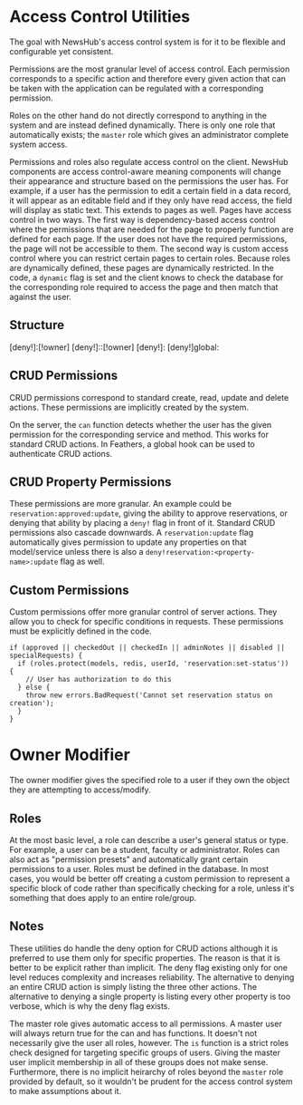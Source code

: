 # Access Control Utilities

The goal with NewsHub's access control system is for it to be flexible and configurable yet consistent.

Permissions are the most granular level of access control. Each permission corresponds to a specific action and therefore every given action that can be taken with the application can be regulated with a corresponding permission.

Roles on the other hand do not directly correspond to anything in the system and are instead defined dynamically. There is only one role that automatically exists; the `master` role which gives an administrator complete system access. 

Permissions and roles also regulate access control on the client. NewsHub components are access control-aware meaning components will change their appearance and structure based on the permissions the user has. For example, if a user has the permission to edit a certain field in a data record, it will appear as an editable field and if they only have read access, the field will display as static text. This extends to pages as well. Pages have access control in two ways. The first way is dependency-based access control where the permissions that are needed for the page to properly function are defined for each page. If the user does not have the required permissions, the page will not be accessible to them. The second way is custom access control where you can restrict certain pages to certain roles. Because roles are dynamically defined, these pages are dynamically restricted. In the code, a `dynamic` flag is set and the client knows to check the database for the corresponding role required to access the page and then match that against the user.

## Structure

[deny!]<model>:<action>[!owner]
[deny!]<model>:<property>:<action>[!owner]
[deny!]<model>:<custom>
[deny!]global:<custom>
<role>

## CRUD Permissions

CRUD permissions correspond to standard create, read, update and delete actions. These permissions are implicitly created by the system.

On the server, the `can` function detects whether the user has the given permission for the corresponding service and method. This works for standard CRUD actions. In Feathers, a global hook can be used to authenticate CRUD actions.

## CRUD Property Permissions

These permissions are more granular. An example could be `reservation:approved:update`, giving the ability to approve reservations, or denying that ability by placing a `deny!` flag in front of it. Standard CRUD permissions also cascade downwards. A `reservation:update` flag automatically gives permission to update any properties on that model/service unless there is also a `deny!reservation:<property-name>:update` flag as well.

## Custom Permissions

Custom permissions offer more granular control of server actions. They allow you to check for specific conditions in requests. These permissions must be explicitly defined in the code.

```
if (approved || checkedOut || checkedIn || adminNotes || disabled || specialRequests) {
  if (roles.protect(models, redis, userId, 'reservation:set-status')) {
    // User has authorization to do this
  } else {
    throw new errors.BadRequest('Cannot set reservation status on creation');
  }
}
```

# Owner Modifier

The owner modifier gives the specified role to a user if they own the object they are attempting to access/modify.

## Roles

At the most basic level, a role can describe a user's general status or type. For example, a user can be a student, faculty or administrator. Roles can also act as "permission presets" and automatically grant certain permissions to a user. Roles must be defined in the database. In most cases, you would be better off creating a custom permission to represent a specific block of code rather than specifically checking for a role, unless it's something that does apply to an entire role/group.

## Notes

These utilities do handle the deny option for CRUD actions although it is preferred to use them only for specific properties. The reason is that it is better to be explicit rather than implicit. The deny flag existing only for one level reduces complexity and increases reliability. The alternative to denying an entire CRUD action is simply listing the three other actions. The alternative to denying a single property is listing every other property is too verbose, which is why the deny flag exists.

The master role gives automatic access to all permissions. A master user will always return true for the can and has functions. It doesn't not necessarily give the user all roles, however. The `is` function is a strict roles check designed for targeting specific groups of users. Giving the master user implicit membership in all of these groups does not make sense. Furthermore, there is no implicit heirarchy of roles beyond the `master` role provided by default, so it wouldn't be prudent for the access control system to make assumptions about it.
